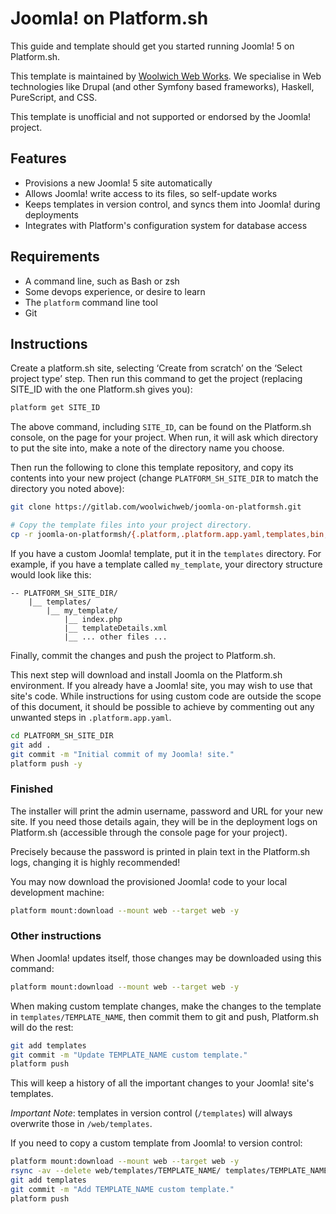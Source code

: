 # Joomla! on Platform.sh

This guide and template should get you started running Joomla! 5 on Platform.sh.

This template is maintained by [Woolwich Web Works](https://www.woolwichweb.works). We specialise in Web technologies like Drupal (and other Symfony based frameworks), Haskell, PureScript, and CSS.

This template is unofficial and not supported or endorsed by the Joomla! project.

## Features

* Provisions a new Joomla! 5 site automatically
* Allows Joomla! write access to its files, so self-update works
* Keeps templates in version control, and syncs them into Joomla! during deployments
* Integrates with Platform's configuration system for database access

## Requirements

* A command line, such as Bash or zsh
* Some devops experience, or desire to learn
* The `platform` command line tool
* Git

## Instructions

Create a platform.sh site, selecting ‘Create from scratch’ on the ‘Select project type’ step. Then run this command to get the project (replacing SITE_ID with the one Platform.sh gives you):

```bash
platform get SITE_ID
```

The above command, including `SITE_ID`, can be found on the Platform.sh console, on the page for your project. When run, it will ask which directory to put the site into, make a note of the directory name you choose.

Then run the following to clone this template repository, and copy its contents into your new project (change `PLATFORM_SH_SITE_DIR` to match the directory you noted above):

```bash
git clone https://gitlab.com/woolwichweb/joomla-on-platformsh.git

# Copy the template files into your project directory.
cp -r joomla-on-platformsh/{.platform,.platform.app.yaml,templates,bin,.gitignore,php.ini} PLATFORM_SH_SITE_DIR/
```

If you have a custom Joomla! template, put it in the `templates` directory. For example, if you have a template called `my_template`, your directory structure would look like this:

```text
-- PLATFORM_SH_SITE_DIR/
    |__ templates/
        |__ my_template/
            |__ index.php
            |__ templateDetails.xml
            |__ ... other files ...
```

Finally, commit the changes and push the project to Platform.sh.

This next step will download and install Joomla on the Platform.sh environment. If you already have a Joomla! site, you may wish to use that site's code. While instructions for using custom code are outside the scope of this document, it should be possible to achieve by commenting out any unwanted steps in `.platform.app.yaml`.

```bash
cd PLATFORM_SH_SITE_DIR
git add .
git commit -m "Initial commit of my Joomla! site."
platform push -y
```

### Finished

The installer will print the admin username, password and URL for your new site. If you need those details again, they will be in the deployment logs on Platform.sh (accessible through the console page for your project).

Precisely because the password is printed in plain text in the Platform.sh logs, changing it is highly recommended!

You may now download the provisioned Joomla! code to your local development machine:

```bash
platform mount:download --mount web --target web -y
```

### Other instructions

When Joomla! updates itself, those changes may be downloaded using this command:

```bash
platform mount:download --mount web --target web -y
```

When making custom template changes, make the changes to the template in `templates/TEMPLATE_NAME`, then commit them to git and push, Platform.sh will do the rest:

```bash
git add templates
git commit -m "Update TEMPLATE_NAME custom template."
platform push
```

This will keep a history of all the important changes to your Joomla! site's templates.

*Important Note*: templates in version control (`/templates`) will always overwrite those in `/web/templates`.

If you need to copy a custom template from Joomla! to version control:

```bash
platform mount:download --mount web --target web -y
rsync -av --delete web/templates/TEMPLATE_NAME/ templates/TEMPLATE_NAME/
git add templates
git commit -m "Add TEMPLATE_NAME custom template."
platform push
```
